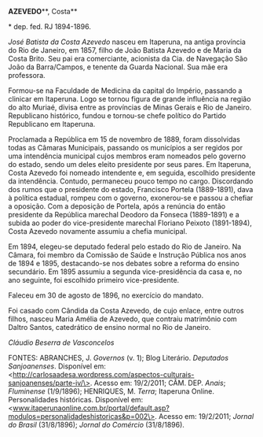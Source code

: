 **AZEVEDO****, Costa**

\* dep. fed. RJ 1894-1896.

*José Batista da Costa Azevedo* nasceu em Itaperuna, na antiga província
do Rio de Janeiro, em 1857, filho de João Batista Azevedo e de Maria da
Costa Brito. Seu pai era comerciante, acionista da Cia. de Navegação São
João da Barra/Campos, e tenente da Guarda Nacional. Sua mãe era
professora.

Formou-se na Faculdade de Medicina da capital do Império, passando a
clinicar em Itaperuna. Logo se tornou figura de grande influência na
região do alto Muriaé, divisa entre as províncias de Minas Gerais e Rio
de Janeiro. Republicano histórico, fundou e tornou-se chefe político do
Partido Republicano em Itaperuna.

Proclamada a República em 15 de novembro de 1889, foram dissolvidas
todas as Câmaras Municipais, passando os municípios a ser regidos por
uma intendência municipal cujos membros eram nomeados pelo governo do
estado, sendo um deles eleito presidente por seus pares. Em Itaperuna,
Costa Azevedo foi nomeado intendente e, em seguida, escolhido presidente
da intendência. Contudo, permaneceu pouco tempo no cargo. Discordando
dos rumos que o presidente do estado, Francisco Portela (1889-1891),
dava à política estadual, rompeu com o governo, exonerou-se e passou a
chefiar a oposição. Com a deposição de Portela, após a renúncia do então
presidente da República marechal Deodoro da Fonseca (1889-1891) e a
subida ao poder do vice-presidente marechal Floriano Peixoto
(1891-1894), Costa Azevedo novamente assumiu a chefia municipal.

Em 1894, elegeu-se deputado federal pelo estado do Rio de Janeiro. Na
Câmara, foi membro da Comissão de Saúde e Instrução Pública nos anos de
1894 e 1895, destacando-se nos debates sobre a reforma do ensino
secundário. Em 1895 assumiu a segunda vice-presidência da casa e, no ano
seguinte, foi escolhido primeiro vice-presidente.

Faleceu em 30 de agosto de 1896, no exercício do mandato.

Foi casado com Cândida da Costa Azevedo, de cujo enlace, entre outros
filhos, nasceu Maria Amélia de Azevedo, que contraiu matrimônio com
Daltro Santos, catedrático de ensino normal no Rio de Janeiro.

*Cláudio Beserra de Vasconcelos*

FONTES: ABRANCHES, J. *Governos* (v. 1); Blog Literário. *Deputados
Sanjoanenses*. Disponível em:
\<http://carlosaadesa.wordpress.com/aspectos-culturais-sanjoanenses/parte-iv/\>.
Acesso em: 19/2/2011; CÂM. DEP. *Anais*; *Fluminense* (1/9/1896);
HENRIQUES, M. *Terra*; Itaperuna Online. Personalidades históricas.
Disponível em:
\<www.itaperunaonline.com.br/portal/default.asp?modulos=personalidadeshistoricas&p=002\>.
Acesso em: 19/2/2011; *Jornal do Brasil* (31/8/1896); *Jornal do
Comércio* (31/8/1896).
